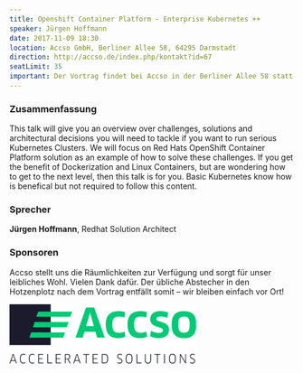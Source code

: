 ```yaml
---
title: Openshift Container Platform - Enterprise Kubernetes ++
speaker: Jürgen Hoffmann
date: 2017-11-09 18:30
location: Accso GmbH, Berliner Allee 58, 64295 Darmstadt
direction: http://accso.de/index.php/kontakt?id=67
seatLimit: 35
important: Der Vortrag findet bei Accso in der Berliner Allee 58 statt!
---
```


### Zusammenfassung

This talk will give you an overview over challenges, solutions and architectural decisions you will need to tackle if you want to run serious Kubernetes Clusters. We will focus on Red Hats OpenShift Container Platform solution as an example of how to solve these challenges. If you get the benefit of Dockerization and Linux Containers, but are wondering how to get to the next level, then this talk is for you. Basic Kubernetes know how is benefical but not required to follow this content.

### Sprecher

__Jürgen Hoffmann__, Redhat Solution Architect

### Sponsoren

Accso stellt uns die Räumlichkeiten zur Verfügung und sorgt für unser leibliches Wohl. Vielen Dank dafür. Der übliche Abstecher in den Hotzenplotz nach dem Vortrag entfällt somit – wir bleiben einfach vor Ort!

[![ACCSO Logo](/images/sponsors/accso.png)](http://www.accso.de)
